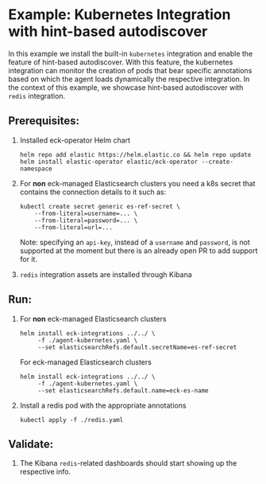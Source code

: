 # Example: Kubernetes Integration with hint-based autodiscover

In this example we install the built-in `kubernetes` integration and enable the feature of hint-based autodiscover. With this feature, the kubernetes integration can monitor the creation of pods that bear specific annotations based on which the agent loads dynamically the respective integration. In the context of this example, we showcase hint-based autodiscover with `redis` integration.  

## Prerequisites:
1. Installed eck-operator Helm chart
   ```console
   helm repo add elastic https://helm.elastic.co && helm repo update
   helm install elastic-operator elastic/eck-operator --create-namespace
   ```
2. For **non** eck-managed Elasticsearch clusters you need a k8s secret that contains the connection details to it such as:
    ```console
    kubectl create secret generic es-ref-secret \
        --from-literal=username=... \
        --from-literal=password=... \
        --from-literal=url=...
    ```
    Note: specifying an `api-key`, instead of a `username` and `password`, is not supported at the moment but there is an already open PR to add support for it.

3. `redis` integration assets are installed through Kibana

## Run:
1. For **non** eck-managed Elasticsearch clusters
    ```console
    helm install eck-integrations ../../ \
         -f ./agent-kubernetes.yaml \
         --set elasticsearchRefs.default.secretName=es-ref-secret 
    ```
    For eck-managed Elasticsearch clusters
    ```console
    helm install eck-integrations ../../ \
         -f ./agent-kubernetes.yaml \
         --set elasticsearchRefs.default.name=eck-es-name 
    ```

2. Install a redis pod with the appropriate annotations
    ```console
   kubectl apply -f ./redis.yaml
    ```

## Validate:

1. The Kibana `redis`-related dashboards should start showing up the respective info.